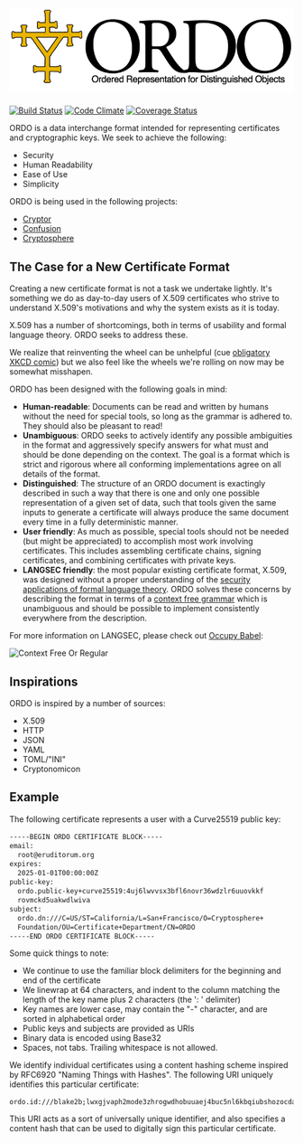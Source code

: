 ![ORDO: Ordered Representation for Distinguished Objects](https://raw.githubusercontent.com/cryptosphere/ordo/master/logo.png)
=========================================================

[![Build Status](https://travis-ci.org/cryptosphere/ordo.png?branch=master)](https://travis-ci.org/cryptosphere/ordo)
[![Code Climate](https://codeclimate.com/github/cryptosphere/ordo.png)](https://codeclimate.com/github/cryptosphere/ordo)
[![Coverage
Status](https://coveralls.io/repos/cryptosphere/ordo/badge.png?branch=master)](https://coveralls.io/r/cryptosphere/ordo?branch=master)

ORDO is a data interchange format intended for representing certificates and
cryptographic keys. We seek to achieve the following:

* Security
* Human Readability
* Ease of Use
* Simplicity

ORDO is being used in the following projects:

* [Cryptor](https://github.com/cryptosphere/cryptor/)
* [Confusion](https://github.com/cryptosphere/confusion/)
* [Cryptosphere](https://github.com/cryptosphere/cryptosphere/)

## The Case for a New Certificate Format

Creating a new certificate format is not a task we undertake lightly. It's
something we do as day-to-day users of X.509 certificates who strive to
understand X.509's motivations and why the system exists as it is today.

X.509 has a number of shortcomings, both in terms of usability and formal
language theory. ORDO seeks to address these.

We realize that reinventing the wheel can be unhelpful (cue [obligatory XKCD
comic][standards-comic]) but we also feel like the wheels we're rolling on now
may be somewhat misshapen.

ORDO has been designed with the following goals in mind:

* **Human-readable**: Documents can be read and written by humans without
  the need for special tools, so long as the grammar is adhered to. They should
  also be pleasant to read!
* **Unambiguous**: ORDO seeks to actively identify any possible ambiguities in
  the format and aggressively specify answers for what must and should be done
  depending on the context. The goal is a format which is strict and rigorous
  where all conforming implementations agree on all details of the format.
* **Distinguished**: The structure of an ORDO document is exactingly described
  in such a way that there is one and only one possible representation of
  a given set of data, such that tools given the same inputs to generate a
  certificate will always produce the same document every time in a fully
  deterministic manner.
* **User friendly**: As much as possible, special tools should not be needed
  (but might be appreciated) to accomplish most work involving certificates.
  This includes assembling certificate chains, signing certificates, and
  combining certificates with private keys.
* **LANGSEC friendly**: the most popular existing certificate format, X.509,
  was designed without a proper understanding of the [security applications
  of formal language theory][langsec]. ORDO solves these concerns by describing
  the format in terms of a [context free grammar][cfg] which is unambiguous and
  should be possible to implement consistently everywhere from the description.

For more information on LANGSEC, please check out [Occupy Babel][occupy]:

![Context Free Or Regular](http://www.cs.dartmouth.edu/~sergey/langsec/occupy/WeirdMachines.jpg)

[standards-comic]: http://xkcd.com/927/
[langsec]: http://www.cs.dartmouth.edu/~sergey/langsec/
[cfg]: https://en.wikipedia.org/wiki/Context-free_grammar
[peg]: https://en.wikipedia.org/wiki/Parsing_expression_grammar
[kpeg]: https://github.com/evanphx/kpeg
[occupy]: http://www.cs.dartmouth.edu/~sergey/langsec/occupy/

## Inspirations

ORDO is inspired by a number of sources:

* X.509
* HTTP
* JSON
* YAML
* TOML/"INI"
* Cryptonomicon

## Example

The following certificate represents a user with a Curve25519 public key:

```
-----BEGIN ORDO CERTIFICATE BLOCK-----
email:
  root@eruditorum.org
expires:
  2025-01-01T00:00:00Z
public-key:
  ordo.public-key+curve25519:4uj6lwvvsx3bfl6novr36wdzlr6uuovkkf
  rovmckd5uakwdlwiva
subject:
  ordo.dn:///C=US/ST=California/L=San+Francisco/O=Cryptosphere+
  Foundation/OU=Certificate+Department/CN=ORDO
-----END ORDO CERTIFICATE BLOCK-----
```

Some quick things to note:
* We continue to use the familiar block delimiters for the beginning
  and end of the certificate
* We linewrap at 64 characters, and indent to the column matching
  the length of the key name plus 2 characters (the ': ' delimiter)
* Key names are lower case, may contain the "-" character, and are
  sorted in alphabetical order
* Public keys and subjects are provided as URIs
* Binary data is encoded using Base32
* Spaces, not tabs. Trailing whitespace is not allowed.

We identify individual certificates using a content hashing scheme inspired
by RFC6920 "Naming Things with Hashes". The following URI uniquely identifies
this particular certificate:

```
ordo.id:///blake2b;lwxgjvaph2mode3zhrogwdhobuuaej4buc5nl6kbqiubshozocda
```

This URI acts as a sort of universally unique identifier, and also
specifies a content hash that can be used to digitally sign this
particular certificate.
